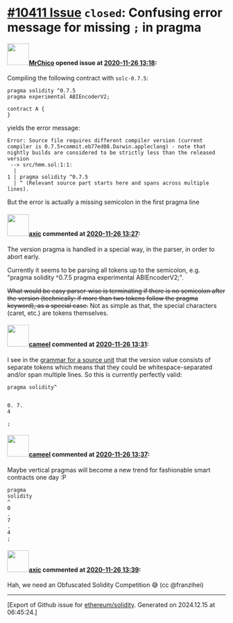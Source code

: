 # [\#10411 Issue](https://github.com/ethereum/solidity/issues/10411) `closed`: Confusing error message for missing `;` in pragma

#### <img src="https://avatars.githubusercontent.com/u/8930559?u=7f8a8e1e1710a04c8303093b928a943ae89464b2&v=4" width="50">[MrChico](https://github.com/MrChico) opened issue at [2020-11-26 13:18](https://github.com/ethereum/solidity/issues/10411):

Compiling the following contract with `solc-0.7.5`:
```
pragma solidity ^0.7.5
pragma experimental ABIEncoderV2;

contract A {
}
```
yields the error message:
```
Error: Source file requires different compiler version (current compiler is 0.7.5+commit.eb77ed08.Darwin.appleclang) - note that nightly builds are considered to be strictly less than the released version
 --> src/hmm.sol:1:1:
  |
1 | pragma solidity ^0.7.5
  | ^ (Relevant source part starts here and spans across multiple lines).
```
But the error is actually a missing semicolon in the first pragma line

#### <img src="https://avatars.githubusercontent.com/u/20340?v=4" width="50">[axic](https://github.com/axic) commented at [2020-11-26 13:27](https://github.com/ethereum/solidity/issues/10411#issuecomment-734298281):

The version pragma is handled in a special way, in the parser, in order to abort early.

Currently it seems to be parsing all tokens up to the semicolon, e.g. "pragma solidity ^0.7.5 pragma experimental ABIEncoderV2;".

~~What would be easy parser-wise is terminating if there is no semicolon after the version (technically: if more than two tokens follow the pragma keyword), as a special case.~~ Not as simple as that, the special characters (caret, etc.) are tokens themselves.

#### <img src="https://avatars.githubusercontent.com/u/137030?v=4" width="50">[cameel](https://github.com/cameel) commented at [2020-11-26 13:31](https://github.com/ethereum/solidity/issues/10411#issuecomment-734299933):

I see in the [grammar for a source unit](https://docs.soliditylang.org/en/latest/grammar.html#a4.Solidity.sourceUnit) that the version value consists of separate tokens which means that they could be whitespace-separated and/or span multiple lines. So this is currently perfectly valid:
```solidity
pragma solidity^


0. 7.
4

;
```

#### <img src="https://avatars.githubusercontent.com/u/137030?v=4" width="50">[cameel](https://github.com/cameel) commented at [2020-11-26 13:37](https://github.com/ethereum/solidity/issues/10411#issuecomment-734303067):

Maybe vertical pragmas will become a new trend for fashionable smart contracts one day :P
```solidity
pragma
solidity
^
0
.
7
.
4
;
```

#### <img src="https://avatars.githubusercontent.com/u/20340?v=4" width="50">[axic](https://github.com/axic) commented at [2020-11-26 13:39](https://github.com/ethereum/solidity/issues/10411#issuecomment-734303818):

Hah, we need an Obfuscated Solidity Competition 😅  (cc @franzihei)


-------------------------------------------------------------------------------



[Export of Github issue for [ethereum/solidity](https://github.com/ethereum/solidity). Generated on 2024.12.15 at 06:45:24.]
